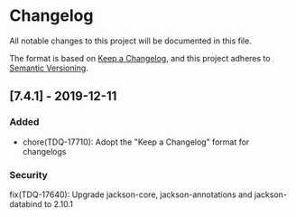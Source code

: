 # Changelog
All notable changes to this project will be documented in this file.

The format is based on [Keep a Changelog](https://keepachangelog.com/en/1.0.0/),
and this project adheres to [Semantic Versioning](https://semver.org/spec/v2.0.0.html).

## [7.4.1] - 2019-12-11
### Added
- chore(TDQ-17710): Adopt the "Keep a Changelog" format for changelogs
### Security
fix(TDQ-17640): Upgrade jackson-core, jackson-annotations and jackson-databind to 2.10.1
